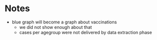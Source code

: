 # Notes

- blue graph will become a graph about vaccinations
  - we did not show enough about that
  - cases per agegroup were not delivered by data extraction phase
